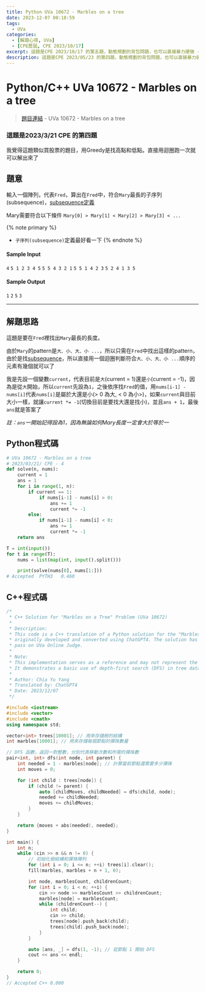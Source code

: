 ```yaml
---
title: Python UVa 10672 - Marbles on a tree
date: 2023-12-07 00:18:59
tags:
  - UVa
categories:
  - [解題心得, UVa]
  - [CPE歷屆, CPE 2023/10/17]
excerpt: 這題是CPE 2023/10/17 的第五題，動態規劃的背包問題，也可以直接暴力硬做 - Python UVa 10672 - Marbles on a tree 解題心得
description: 這題是CPE 2023/05/23 的第四題，動態規劃的背包問題，也可以直接暴力硬做 - Python UVa 10672 - Marbles on a tree 解題心得
---
```

# Python/C++ UVa 10672 - Marbles on a tree

>[題目連結](https://onlinejudge.org/index.php?option=onlinejudge&Itemid=8&page=show_problem&problem=1613) - UVa 10672 - Marbles on a tree 

### 這題是2023/3/21 CPE 的第四題
我覺得這題類似買股票的題目，用Greedy是找高點和低點。直接用迴圈跑一次就可以解出來了

## 題意
輸入一個陣列，代表`Fred`，算出在`Fred`中，符合`Mary`最長的子序列(subsequence)，[subsequence定義](https://web.ntnu.edu.tw/~algo/Subsequence.html)

Mary需要符合以下條件
`Mary[0] > Mary[1] < Mary[2] > Mary[3] < ...`

{% note primary %}
- `子序列(subsequence)`定義最好看一下
{% endnote %}

#### Sample Input 
`4`
`5 1 2 3 4 5`
`5 5 4 3 2 1`
`5 5 1 4 2 3`
`5 2 4 1 3 5`

#### Sample Output 
`1`
`2`
`5`
`3`

---
## 解題思路
這題是要在`Fred`裡找出`Mary`最長的長度。

由於`Mary`的pattern是`大、小、大、小 ...`，所以只需在`Fred`中找出這樣的pattern，由於是找[subsequence](https://web.ntnu.edu.tw/~algo/Subsequence.html)，所以直接用一個迴圈判斷符合`大、小、大、小 ...`順序的元素有幾個就可以了

我是先設一個變數`current`，代表目前是`大`(current = 1)還是`小`(current = -1)，因為是從`大`開始，所以`current`先設為`1`，之後依序找`Fred`的值，用`nums[i-1] - nums[i]`代表`nums[i]`是屬於大還是小(> 0 為大, < 0 為小>)，如果`current`與目前大小一樣，就讓`current *= -1`(切換目前是要找大還是找小)，並且`ans + 1`，最後`ans`就是答案了

*註：`ans`一開始記得設為1，因為無論如何Mary長度一定會大於等於一*

## Python程式碼
```python
# UVa 10672 - Marbles on a tree
# 2023/03/21/ CPE - 4
def solve(n, nums):
    current = 1 
    ans = 1
    for i in range(1, n):
        if current == 1:
            if nums[i-1] - nums[i] > 0: 
                ans += 1
                current *= -1
        else:
            if nums[i-1] - nums[i] < 0: 
                ans += 1
                current *= -1
    return ans

T = int(input())
for t in range(T):
    nums = list(map(int, input().split()))

    print(solve(nums[0], nums[1:]))
# Accepted	PYTH3	0.460
```

## C++程式碼
```c++
/*
 * C++ Solution for "Marbles on a Tree" Problem (UVa 10672)
 * 
 * Description:
 * This code is a C++ translation of a Python solution for the "Marbles on a Tree" problem,
 * originally developed and converted using ChatGPT4. The solution has been verified to
 * pass on UVa Online Judge.
 *
 * Note:
 * This implementation serves as a reference and may not represent the most optimized approach.
 * It demonstrates a basic use of depth-first search (DFS) in tree data structures.
 *
 * Author: Chia Yu Yang
 * Translated by: ChatGPT4
 * Date: 2023/12/07
 */

#include <iostream>
#include <vector>
#include <cmath>
using namespace std;

vector<int> trees[10001]; // 用來存儲樹的結構
int marbles[10001]; // 用來存儲每個節點的彈珠數量

// DFS 函數，返回一對整數，分別代表移動次數和所需的彈珠數
pair<int, int> dfs(int node, int parent) {
    int needed = 1 - marbles[node]; // 計算當前節點還需要多少彈珠
    int moves = 0;

    for (int child : trees[node]) {
        if (child != parent) {
            auto [childMoves, childNeeded] = dfs(child, node);
            needed += childNeeded;
            moves += childMoves;
        }
    }

    return {moves + abs(needed), needed};
}

int main() {
    int n;
    while (cin >> n && n != 0) {
        // 初始化樹結構和彈珠陣列
        for (int i = 0; i <= n; ++i) trees[i].clear();
        fill(marbles, marbles + n + 1, 0);

        int node, marblesCount, childrenCount;
        for (int i = 0; i < n; ++i) {
            cin >> node >> marblesCount >> childrenCount;
            marbles[node] = marblesCount;
            while (childrenCount--) {
                int child;
                cin >> child;
                trees[node].push_back(child);
                trees[child].push_back(node);
            }
        }

        auto [ans, _] = dfs(1, -1); // 從節點 1 開始 DFS
        cout << ans << endl;
    }

    return 0;
}
// Accepted	C++	0.000
```